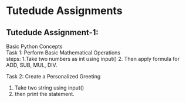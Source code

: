 # Tutedude Assignments
## Tutedude Assignment-1:
Basic Python Concepts</br>
Task 1: Perform Basic Mathematical Operations</br>
steps: 
1.Take two numbers as int using input()
2. Then apply formula for ADD, SUB, MUL, DIV.

Task 2: Create a Personalized Greeting</br>
1. Take two string using input()
2. then print the statement.


